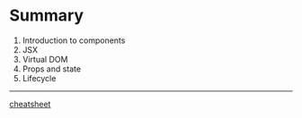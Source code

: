 # Summary

1.  Introduction to components
2.  JSX
3.  Virtual DOM
4.  Props and state
5.  Lifecycle

---
[cheatsheet](http://jamesknelson.com/react-cheatsheet.pdf)
